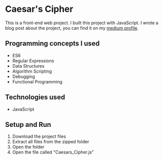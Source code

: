 # Caesar's Cipher
This is a front-end web project. I built this project with JavaScript. I wrote a blog post about the project, you can find it on my [medium profile](https://medium.com/@marko.libor/caesars-cipher-2f1b067b586).

## Programming concepts I used
* ES6
* Regular Expressions
* Data Structures
* Algorithm Scripting
* Debugging
* Functional Programming

## Technologies used
* JavaScript

## Setup and Run
1. Download the project files
2. Extract all files from the zipped folder
3. Open the folder
4. Open the file called "Caesars_Cipher.js"
